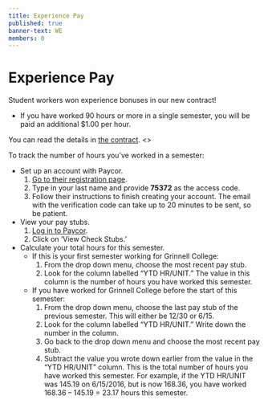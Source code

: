 ```yaml
---
title: Experience Pay
published: true
banner-text: WE
members: 0
---
```


# Experience Pay
Student workers won experience bonuses in our new contract!

- If you have worked 90 hours or more in a single semester, you will be paid an additional $1.00 per hour. 

You can read the details in [the contract](/members/contract/#article-iv-wages). <<!--You can calculate your hourly wage using this [calculator](https://jscalc.io/calc/FmLjrnEAdXqMa6nP).-->>


To track the number of hours you’ve worked in a semester:

- Set up an account with Paycor.
    1. [Go to their registration page](https://secure.paycor.com/Accounts/UserRegistration/Register).
    1. Type in your last name and provide **75372** as the access code.
    1. Follow their instructions to finish creating your account.  The email
       with the verification code can take up to 20 minutes to be sent, so be
       patient.
- View your pay stubs.
    1. [Log in to Paycor](https://secure.paycor.com/Accounts/Authentication/Signin).
    1. Click on ‘View Check Stubs.’
- Calculate your total hours for this semester.
    - If this is your first semester working for Grinnell College:
      1. From the drop down menu, choose the most recent pay stub.
      1. Look  for the column labelled “YTD HR/UNIT.” The value in this column is
         the number of hours you have worked this semester.
    - If you have worked for Grinnell College before the start of this semester:
      1. From the drop down menu, choose the last pay stub of the previous
         semester.  This will either be 12/30 or 6/15.
      1. Look  for the column labelled “YTD HR/UNIT.”  Write down the number in
         the column.
      1. Go back to the drop down menu and choose the most recent pay stub.
      1. Subtract the value you wrote down earlier from the value in the “YTD
         HR/UNIT” column. This is the total number of hours you have worked this
         semester.  For example, if the YTD HR/UNIT was 145.19 on 6/15/2016, but
         is now 168.36,  you have worked 168.36 – 145.19 = 23.17 hours this
         semester.
